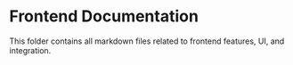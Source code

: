 # Frontend Documentation

This folder contains all markdown files related to frontend features, UI, and integration.
